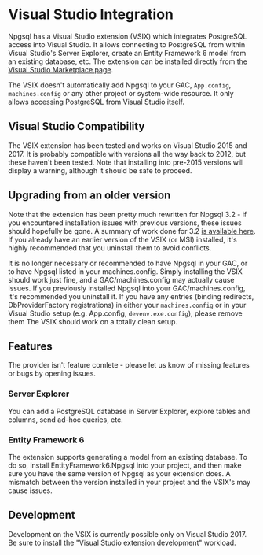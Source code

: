 # Visual Studio Integration

Npgsql has a Visual Studio extension (VSIX) which integrates PostgreSQL access into Visual Studio. It allows connecting to PostgreSQL from within Visual Studio's Server Explorer, create an Entity Framework 6 model from an existing database, etc. The extension can be installed directly from [the Visual Studio Marketplace page](https://marketplace.visualstudio.com/vsgallery/258be600-452d-4387-9a2f-89ae10e84ae0).

The VSIX doesn't automatically add Npgsql to your GAC, `App.config`, `machines.config` or any other project or system-wide resource. It only allows accessing PostgreSQL from Visual Studio itself.

## Visual Studio Compatibility

The VSIX extension has been tested and works on Visual Studio 2015 and 2017. It is probably compatible with versions all the way back to 2012, but these haven't been tested. Note that installing into pre-2015 versions will display a warning, although it should be safe to proceed.

## Upgrading from an older version

Note that the extension has been pretty much rewritten for Npgsql 3.2 - if you encountered installation issues with previous versions, these issues should hopefully be gone. A summary of work done for 3.2 [is available here](https://github.com/npgsql/npgsql/issues/1407). If you already have an earlier version of the VSIX (or MSI) installed, it's highly recommended that you uninstall them to avoid conflicts. 

It is no longer necessary or recommended to have Npgsql in your GAC, or to have Npgsql listed in your machines.config. Simply installing the VSIX should work just fine, and a GAC/machines.config may actually cause issues. If you previously installed Npgsql into your GAC/machines.config, it's recommended you uninstall it. If you have any entries (binding redirects, DbProviderFactory registrations) in either your `machines.config` or in your Visual Studio setup (e.g. App.config, `devenv.exe.config`), please remove them The VSIX should work on a totally clean setup.

## Features

The provider isn't feature comlete - please let us know of missing features or bugs by opening issues.

### Server Explorer

You can add a PostgreSQL database in Server Explorer, explore tables and columns, send ad-hoc queries, etc.

### Entity Framework 6

The extension supports generating a model from an existing database. To do so, install EntityFramework6.Npgsql into your project, and then make sure you have the same version of Npgsql as your extension does. A mismatch between the version installed in your project and the VSIX's may cause issues.

## Development

Development on the VSIX is currently possible only on Visual Studio 2017. Be sure to install the "Visual Studio extension development" workload.

